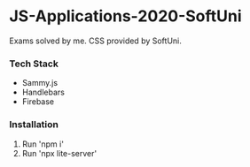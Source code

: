 # JS-Applications-2020-SoftUni

Exams solved by me. CSS provided by SoftUni.

### Tech Stack

- Sammy.js
- Handlebars
- Firebase

### Installation

1) Run 'npm i'
2) Run 'npx lite-server'
